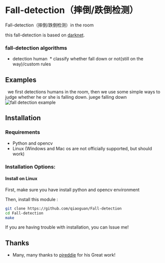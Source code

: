 # Fall-detection（摔倒/跌倒检测）
Fall-detection（摔倒/跌倒检测）in the room

 this fall-detection is based on [darknet](https://pjreddie.com/darknet/yolo/).

### fall-detection algorithms

  * detection human
  * classify whether fall down or not(still on the way)/custom rules

## Examples
   we first detections humans in the room, then we use some simple ways to judge whether he or she is falling down.
   juege falling down
![fall detection example](https://github.com/qiaoguan/Fall-detection/blob/master/demo.gif)
## Installation

### Requirements

  * Python and opencv
  * Linux (Windows and Mac os are not officially supported, but should work)

### Installation Options:

#### Install on Linux

First, make sure you have install python and opencv environment


Then, install this module :

```bash
git clone https://github.com/qiaoguan/Fall-detection
cd Fall-detection
make
```

If you are having trouble with installation, you can Issue me!

## Thanks

* Many, many thanks to [pjreddie](https://pjreddie.com/darknet/yolo/) for his Great work!
  
